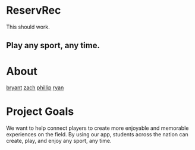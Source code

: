 # ReservRec
This should work.

## Play any sport, any time.

# About
[bryant](./bryant.md)
[zach](./zach.md)
[phillip](./phillip.md)
[ryan](./ryan.md)

# Project Goals
We want to help connect players to create more enjoyable and memorable experiences on the field. By using our app, students across the nation can
create, play, and enjoy any sport, any time.